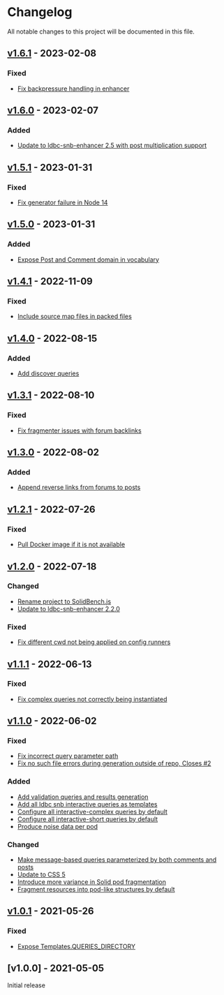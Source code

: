 # Changelog
All notable changes to this project will be documented in this file.

<a name="v1.6.1"></a>
## [v1.6.1](https://github.com/SolidBench/SolidBench.js/compare/v1.6.0...v1.6.1) - 2023-02-08

### Fixed
* [Fix backpressure handling in enhancer](https://github.com/SolidBench/SolidBench.js/commit/664425414c34b533edc66ff720df7c9d112d64da)

<a name="v1.6.0"></a>
## [v1.6.0](https://github.com/SolidBench/SolidBench.js/compare/v1.5.1...v1.6.0) - 2023-02-07

### Added
* [Update to ldbc-snb-enhancer 2.5 with post multiplication support](https://github.com/SolidBench/SolidBench.js/commit/3be244846939231ea3ffeb86fd394e1d370aad2f)

<a name="v1.5.1"></a>
## [v1.5.1](https://github.com/SolidBench/SolidBench.js/compare/v1.5.0...v1.5.1) - 2023-01-31

### Fixed
* [Fix generator failure in Node 14](https://github.com/SolidBench/SolidBench.js/commit/70d47f1da94fa3bedb41c603b39647f3933f05da)

<a name="v1.5.0"></a>
## [v1.5.0](https://github.com/SolidBench/SolidBench.js/compare/v1.4.1...v1.5.0) - 2023-01-31

### Added
* [Expose Post and Comment domain in vocabulary](https://github.com/SolidBench/SolidBench.js/commit/225cdd7bf314dcdb5d6db8efb6359a95f5a5328e)

<a name="v1.4.1"></a>
## [v1.4.1](https://github.com/SolidBench/SolidBench.js/compare/v1.4.0...v1.4.1) - 2022-11-09

### Fixed
* [Include source map files in packed files](https://github.com/SolidBench/SolidBench.js/commit/fd8c4be90382756e87fca285cbb6d5ba332b22a7)

<a name="v1.4.0"></a>
## [v1.4.0](https://github.com/SolidBench/SolidBench.js/compare/v1.3.1...v1.4.0) - 2022-08-15

### Added
* [Add discover queries](https://github.com/SolidBench/SolidBench.js/commit/a6452ba9f027d2cb1ede3c6ded2353c5bd33495e)

<a name="v1.3.1"></a>
## [v1.3.1](https://github.com/SolidBench/SolidBench.js/compare/v1.3.0...v1.3.1) - 2022-08-10

### Fixed
* [Fix fragmenter issues with forum backlinks](https://github.com/SolidBench/SolidBench.js/commit/607d2e34701362360f73cdc9c9f2798d8f470be5)

<a name="v1.3.0"></a>
## [v1.3.0](https://github.com/SolidBench/SolidBench.js/compare/v1.2.1...v1.3.0) - 2022-08-02

### Added
* [Append reverse links from forums to posts](https://github.com/SolidBench/SolidBench.js/commit/b13818b9dbdb6f583ff514d80fa19d46e479fd93)

<a name="v1.2.1"></a>
## [v1.2.1](https://github.com/SolidBench/SolidBench.js/compare/v1.2.0...v1.2.1) - 2022-07-26

### Fixed
* [Pull Docker image if it is not available](https://github.com/SolidBench/SolidBench.js/commit/32d957aef43518820f7c35f16bff3223e1606ea6)

<a name="v1.2.0"></a>
## [v1.2.0](https://github.com/SolidBench/SolidBench.js/compare/v1.1.1...v1.2.0) - 2022-07-18

### Changed
* [Rename project to SolidBench.js](https://github.com/SolidBench/SolidBench.js/commit/c803f40e617f208fdf537f795d5ecc759f0db7cf)
* [Update to ldbc-snb-enhancer 2.2.0](https://github.com/SolidBench/SolidBench.js/commit/af76b4815367834b1f60c047bb93afc0e9f0310d)

### Fixed
* [Fix different cwd not being applied on config runners](https://github.com/SolidBench/SolidBench.js/commit/7cde2001c2bfefe998d42a4f209858be0effa71a)

<a name="v1.1.1"></a>
## [v1.1.1](https://github.com/SolidBench/SolidBench.js/compare/v1.1.0...v1.1.1) - 2022-06-13

### Fixed
* [Fix complex queries not correctly being instantiated](https://github.com/SolidBench/SolidBench.js/commit/27e0bf41fddc2792e2675cb81f86884d490fc238)

<a name="v1.1.0"></a>
## [v1.1.0](https://github.com/SolidBench/SolidBench.js/compare/v1.0.1...v1.1.0) - 2022-06-02

### Fixed
* [Fix incorrect query parameter path](https://github.com/SolidBench/SolidBench.js/commit/f2cdd5a632e27b19539d6d521496f1765a52120d)
* [Fix no such file errors during generation outside of repo, Closes #2](https://github.com/SolidBench/SolidBench.js/commit/030c59ffbb6a720c0376a83b3a6738f329805a5f)

### Added
* [Add validation queries and results generation](https://github.com/SolidBench/SolidBench.js/commit/1ec85564a90d2866d35f4987efbf7f904cf7d717)
* [Add all ldbc snb interactive queries as templates](https://github.com/SolidBench/SolidBench.js/commit/b0f8e70dbede6d0543a681dcbe247fcdfa969556)
* [Configure all interactive-complex queries by default](https://github.com/SolidBench/SolidBench.js/commit/46b4f74fcac78dc598548f7d8c535dcdd9a07e4c)
* [Configure all interactive-short queries by default](https://github.com/SolidBench/SolidBench.js/commit/3fe13cb679a6decd0ffdc2430eba1d646a5788e7)
* [Produce noise data per pod](https://github.com/SolidBench/SolidBench.js/commit/ae0de7bc31f000287fc2418d14fb590deddaefd1)


### Changed
* [Make message-based queries parameterized by both comments and posts](https://github.com/SolidBench/SolidBench.js/commit/7a5f04f4bb255cc12e4f34239e3e9235cb42515c)
* [Update to CSS 5](https://github.com/SolidBench/SolidBench.js/commit/a3d0b8b4b80cb77df0ccc13ec3922942cf8da8cb)
* [Introduce more variance in Solid pod fragmentation](https://github.com/SolidBench/SolidBench.js/commit/71c0e1d179d66ff9f1d4e7101a47d71d35af9a71)
* [Fragment resources into pod-like structures by default](https://github.com/SolidBench/SolidBench.js/commit/56ee31dcc3bec1255e3e47ce150618ccb35297ce)

<a name="v1.0.1"></a>
## [v1.0.1](https://github.com/SolidBench/SolidBench.js/compare/v1.0.0...v1.0.1) - 2021-05-26

### Fixed
* [Expose Templates.QUERIES_DIRECTORY](https://github.com/SolidBench/SolidBench.js/commit/712a1f5b667ffea239ace5415bc5b3a68329a5e1)

<a name="v1.0.0"></a>
## [v1.0.0] - 2021-05-05

Initial release
